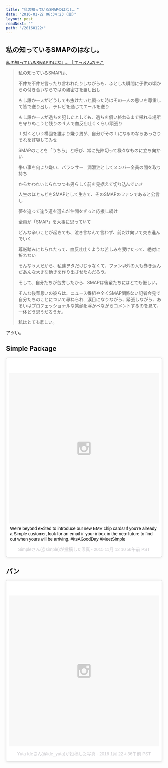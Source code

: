 ```yaml
---
title: "私の知っているSMAPのはなし。"
date: "2016-01-22 06:34:23 (金)"
layout: post
readNext: ""
path: "/20160122/"
---
```


## 私の知っているSMAPのはなし。

[私の知っているSMAPのはなし。 | てっぺんのそこ](http://srjspirits.hatenablog.com/entry/2016/01/21/222751)

> 私の知っているSMAPは、  
>
> 不仲だ不仲だ言ったり言われたりしながらも、ふとした瞬間に子供の頃からの付き合いならではの親密さを醸し出し  
>
> もし誰か一人がどうしても抜けたいと願った時はその一人の思いを尊重して皆で送り出し、テレビを通じてエールを送り  
>
> もし誰か一人が過ちを犯したとしても、過ちを償い終わるまで帰れる場所を守りぬこうと残りの４人で血反吐吐くくらい頑張り  
>
> １対４という構図を誰より嫌う男が、自分がその１になるのならあっさりそれを許容してみせ  
>
> SMAPのことを「うちら」と呼び、常に先陣切って様々なものに立ち向かい  
>
> 争い事を何より嫌い、バランサー、潤滑油としてメンバー全員の間を取り持ち  
>
> からかわれいじられつつも男らしく前を見据えて切り込んでいき  
>
> 人生のほとんどをSMAPとして生きて、そのSMAPのファンであると公言し  
>
> 夢を追って違う道を選んだ仲間をずっと応援し続け  
>
> 全員が「SMAP」を大事に思っていて  
>
> どんな辛いことが起きても、泣き言なんて言わず、前だけ向いて突き進んでいく  
>
> 尊厳踏みにじられたって、血反吐吐くような苦しみを受けたって、絶対に折れない  
>
> そんな５人だから、私達ヲタだけじゃなくて、ファン以外の人も巻き込んだあんな大きな動きを作り出させたんだろう。  
>
> そして、自分たちが苦労したから、SMAPは後輩たちにはとても優しい。  
>
> そんな後輩思いの彼らは、ニュース番組や全くSMAP関係ない記者会見で自分たちのことについて尋ねられ、涙目になりながら、緊張しながら、あるいはプロフェッショナルな笑顔を浮かべながらコメントするのを見て、一体どう思うだろうか。  
>
> 私はとても悲しい。


アツい。

## Simple Package

<blockquote class="instagram-media" data-instgrm-captioned data-instgrm-version="6" style=" background:#FFF; border:0; border-radius:3px; box-shadow:0 0 1px 0 rgba(0,0,0,0.5),0 1px 10px 0 rgba(0,0,0,0.15); margin: 1px; max-width:658px; padding:0; width:99.375%; width:-webkit-calc(100% - 2px); width:calc(100% - 2px);"><div style="padding:8px;"> <div style=" background:#F8F8F8; line-height:0; margin-top:40px; padding:50.0% 0; text-align:center; width:100%;"> <div style=" background:url(data:image/png;base64,iVBORw0KGgoAAAANSUhEUgAAACwAAAAsCAMAAAApWqozAAAAGFBMVEUiIiI9PT0eHh4gIB4hIBkcHBwcHBwcHBydr+JQAAAACHRSTlMABA4YHyQsM5jtaMwAAADfSURBVDjL7ZVBEgMhCAQBAf//42xcNbpAqakcM0ftUmFAAIBE81IqBJdS3lS6zs3bIpB9WED3YYXFPmHRfT8sgyrCP1x8uEUxLMzNWElFOYCV6mHWWwMzdPEKHlhLw7NWJqkHc4uIZphavDzA2JPzUDsBZziNae2S6owH8xPmX8G7zzgKEOPUoYHvGz1TBCxMkd3kwNVbU0gKHkx+iZILf77IofhrY1nYFnB/lQPb79drWOyJVa/DAvg9B/rLB4cC+Nqgdz/TvBbBnr6GBReqn/nRmDgaQEej7WhonozjF+Y2I/fZou/qAAAAAElFTkSuQmCC); display:block; height:44px; margin:0 auto -44px; position:relative; top:-22px; width:44px;"></div></div> <p style=" margin:8px 0 0 0; padding:0 4px;"> <a href="https://www.instagram.com/p/9_uA-ePAd1/" style=" color:#000; font-family:Arial,sans-serif; font-size:14px; font-style:normal; font-weight:normal; line-height:17px; text-decoration:none; word-wrap:break-word;" target="_blank">We&#39;re beyond excited to introduce our new EMV chip cards! If you&#39;re already a Simple customer, look for an email in your inbox in the near future to find out when yours will be arriving. #ItsAGoodDay #MeetSimple</a></p> <p style=" color:#c9c8cd; font-family:Arial,sans-serif; font-size:14px; line-height:17px; margin-bottom:0; margin-top:8px; overflow:hidden; padding:8px 0 7px; text-align:center; text-overflow:ellipsis; white-space:nowrap;">Simpleさん(@simple)が投稿した写真 - <time style=" font-family:Arial,sans-serif; font-size:14px; line-height:17px;" datetime="2015-11-12T18:56:18+00:00">2015 11月 12 10:56午前 PST</time></p></div></blockquote>


## パン

<blockquote class="instagram-media" data-instgrm-version="6" style=" background:#FFF; border:0; border-radius:3px; box-shadow:0 0 1px 0 rgba(0,0,0,0.5),0 1px 10px 0 rgba(0,0,0,0.15); margin: 1px; max-width:658px; padding:0; width:99.375%; width:-webkit-calc(100% - 2px); width:calc(100% - 2px);"><div style="padding:8px;"> <div style=" background:#F8F8F8; line-height:0; margin-top:40px; padding:50.0% 0; text-align:center; width:100%;"> <div style=" background:url(data:image/png;base64,iVBORw0KGgoAAAANSUhEUgAAACwAAAAsCAMAAAApWqozAAAAGFBMVEUiIiI9PT0eHh4gIB4hIBkcHBwcHBwcHBydr+JQAAAACHRSTlMABA4YHyQsM5jtaMwAAADfSURBVDjL7ZVBEgMhCAQBAf//42xcNbpAqakcM0ftUmFAAIBE81IqBJdS3lS6zs3bIpB9WED3YYXFPmHRfT8sgyrCP1x8uEUxLMzNWElFOYCV6mHWWwMzdPEKHlhLw7NWJqkHc4uIZphavDzA2JPzUDsBZziNae2S6owH8xPmX8G7zzgKEOPUoYHvGz1TBCxMkd3kwNVbU0gKHkx+iZILf77IofhrY1nYFnB/lQPb79drWOyJVa/DAvg9B/rLB4cC+Nqgdz/TvBbBnr6GBReqn/nRmDgaQEej7WhonozjF+Y2I/fZou/qAAAAAElFTkSuQmCC); display:block; height:44px; margin:0 auto -44px; position:relative; top:-22px; width:44px;"></div></div><p style=" color:#c9c8cd; font-family:Arial,sans-serif; font-size:14px; line-height:17px; margin-bottom:0; margin-top:8px; overflow:hidden; padding:8px 0 7px; text-align:center; text-overflow:ellipsis; white-space:nowrap;"><a href="https://www.instagram.com/p/BA12-XSSxvU/" style=" color:#c9c8cd; font-family:Arial,sans-serif; font-size:14px; font-style:normal; font-weight:normal; line-height:17px; text-decoration:none;" target="_blank">Yuta Ideさん(@ide_yuta)が投稿した写真</a> - <time style=" font-family:Arial,sans-serif; font-size:14px; line-height:17px;" datetime="2016-01-22T12:36:22+00:00">2016 1月 22 4:36午前 PST</time></p></div></blockquote>

